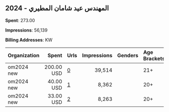 ## 2024 - المهندس عيد شامان المطيري 
**Spent**: 273.00

**Impressions**: 56,139

**Billing Addresses**: KW

|Organization|Spent|Urls|Impressions|Genders|Age Brackets|Country Codes|
|:---|---:|:---|---:|:---|:---|:---|
|om2024 new|200.00 USD|[0](https://www.snap.com/political-ads/asset/629868a36d395c7dc7722781fb29bcef5400c913a84706f86b66e264723798a9?mediaType=mp4)|39,514||21+|kuwait|
|om2024 new|40.00 USD|[1](https://www.snap.com/political-ads/asset/3d34e858e8f25d912280c156891a0cb61b24231a0a521669d8c49bcf2aac47eb?mediaType=mp4)|8,362||20+|kuwait|
|om2024 new|33.00 USD|[2](https://www.snap.com/political-ads/asset/9964188ef70168d5fc2778cfe202dfba7290b1d6fae80e4edb9c5e1d59b4672d?mediaType=mp4)|8,263||20+|kuwait|
